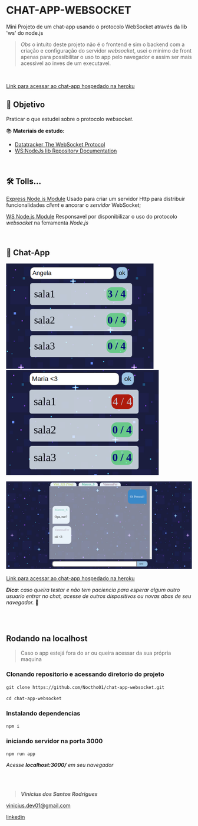 # CHAT-APP-WEBSOCKET
Mini Projeto de um chat-app usando o protocolo WebSocket através da lib 'ws' do node.js

> *Obs* o intuito deste projeto não é o frontend e sim o backend com a criação e configuração do servidor *websocket*, usei o minimo de front apenas para possibilitar o uso to app pelo navegador e assim ser mais acessivel ao inves de um executavel.

<br>

[Link para acessar ao chat-app hospedado na heroku](https://chat-app-websocket-v1.herokuapp.com/)

## 🎯 Objetivo
Praticar o que estudei sobre o protocolo *websocket*.

📚 **Materiais de estudo:**
- [Datatracker The WebSocket Protocol](https://datatracker.ietf.org/doc/rfc6455/?include_text=1)
- [WS:NodeJs lib Repository Documentation ](https://github.com/websockets/ws#external-https-server)

<br>

## 🛠 Tolls...

[Express Node.js Module](https://expressjs.com/pt-br/4x/api.html)
Usado para criar um servidor Http para distribuir funcionalidades *client* e ancorar o *servidor* WebSocket;

[WS Node.js Module](https://www.npmjs.com/package/ws)
Responsavel por disponibilizar o uso do protocolo *websocket* na ferramenta *Node.js*

<br>

## 💬 Chat-App

<img width="400" src="/docs/print2.png"> <img width="414" src="/docs/print3.png">

<img width="900" src="/docs/print1.png">

[Link para acessar ao chat-app hospedado na heroku](https://chat-app-websocket-v1.herokuapp.com/)

***Dica***: *caso queira testar e não tem paciencia para esperar algum outro usuario entrar no chat, acesse de outros dispositivos ou novas abas de seu navegador.* 🤳

<br>
<br>

## Rodando na localhost
> Caso o app estejá fora do ar ou queira acessar da sua própria maquina

### Clonando repositorio e acessando diretorio do projeto
~~~
git clone https://github.com/Noctho01/chat-app-websocket.git
~~~
~~~
cd chat-app-websocket
~~~

### Instalando dependencias
~~~
npm i
~~~

### iniciando servidor na porta 3000
~~~
npm run app
~~~

*Acesse **localhost:3000/** em seu navegador*

<br>
<br>

> ***Vinicius dos Santos Rodrigues***

[vinicius.dev01@gmail.com](vinicius.dev01@gmail.com)

[linkedin](https://www.linkedin.com/in/vinicius-rodrigues-3b94161a9/)
